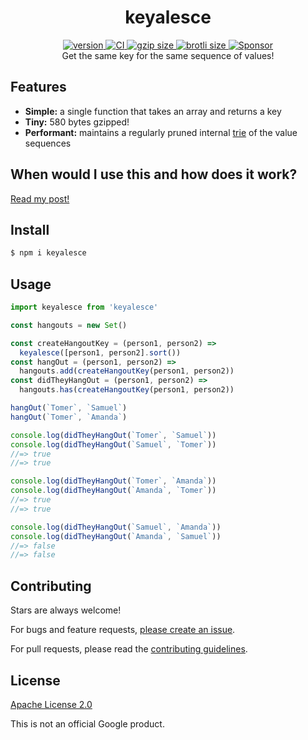 <h1 align="center">
  keyalesce
</h1>

<div align="center">
  <a href="https://npmjs.org/package/keyalesce">
    <img src="https://badgen.now.sh/npm/v/keyalesce" alt="version" />
  </a>
  <a href="https://github.com/TomerAberbach/keyalesce/actions">
    <img src="https://github.com/TomerAberbach/keyalesce/workflows/CI/badge.svg" alt="CI" />
  </a>
  <a href="https://unpkg.com/keyalesce/dist/index.min.js">
    <img src="https://deno.bundlejs.com/?q=keyalesce&badge" alt="gzip size" />
  </a>
  <a href="https://unpkg.com/keyalesce/dist/index.min.js">
    <img src="https://deno.bundlejs.com/?q=keyalesce&config={%22compression%22:{%22type%22:%22brotli%22}}&badge" alt="brotli size" />
  </a>
  <a href="https://github.com/sponsors/TomerAberbach">
    <img src="https://img.shields.io/static/v1?label=Sponsor&message=%E2%9D%A4&logo=GitHub&color=%23fe8e86" alt="Sponsor">
  </a>
</div>

<div align="center">
  Get the same key for the same sequence of values!
</div>

## Features

- **Simple:** a single function that takes an array and returns a key
- **Tiny:** 580 bytes gzipped!
- **Performant:** maintains a regularly pruned internal
  [trie](https://en.wikipedia.org/wiki/Trie) of the value sequences

## When would I use this and how does it work?

[Read my post!](https://tomeraberba.ch/the-making-of-keyalesce)

## Install

```sh
$ npm i keyalesce
```

## Usage

```js
import keyalesce from 'keyalesce'

const hangouts = new Set()

const createHangoutKey = (person1, person2) =>
  keyalesce([person1, person2].sort())
const hangOut = (person1, person2) =>
  hangouts.add(createHangoutKey(person1, person2))
const didTheyHangOut = (person1, person2) =>
  hangouts.has(createHangoutKey(person1, person2))

hangOut(`Tomer`, `Samuel`)
hangOut(`Tomer`, `Amanda`)

console.log(didTheyHangOut(`Tomer`, `Samuel`))
console.log(didTheyHangOut(`Samuel`, `Tomer`))
//=> true
//=> true

console.log(didTheyHangOut(`Tomer`, `Amanda`))
console.log(didTheyHangOut(`Amanda`, `Tomer`))
//=> true
//=> true

console.log(didTheyHangOut(`Samuel`, `Amanda`))
console.log(didTheyHangOut(`Amanda`, `Samuel`))
//=> false
//=> false
```

## Contributing

Stars are always welcome!

For bugs and feature requests,
[please create an issue](https://github.com/TomerAberbach/keyalesce/issues/new).

For pull requests, please read the
[contributing guidelines](https://github.com/TomerAberbach/keyalesce/blob/main/contributing.md).

## License

[Apache License 2.0](https://github.com/TomerAberbach/keyalesce/blob/main/license)

This is not an official Google product.
